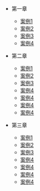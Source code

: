 - 第一章

  - [案例1](quickstart.md)
  - [案例2](more-pages.md)
  - [案例3](custom-navbar.md)
  - [案例4](cover.md)

- 第二章

  - [案例1](quickstart.md)
  - [案例2](more-pages.md)
  - [案例3](custom-navbar.md)
  - [案例4](cover.md)
  - [案例4](cover.md)
  - [案例4](cover.md)
  - [案例4](cover.md)
- 第三章

  - [案例1](quickstart.md)
  - [案例2](more-pages.md)
  - [案例3](custom-navbar.md)
  - [案例4](cover.md)
  - [案例4](cover.md)
  - [案例4](cover.md)
  - [案例4](cover.md)


